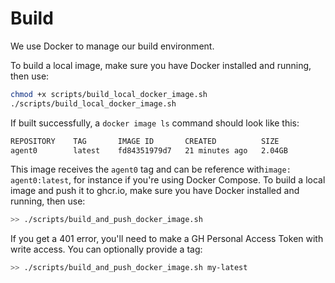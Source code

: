 # Build

We use Docker to manage our build environment.

To build a local image, make sure you have Docker installed and running, then use:

```bash
chmod +x scripts/build_local_docker_image.sh
./scripts/build_local_docker_image.sh
```

If built successfully, a `docker image ls` command should look like this:

```bash
REPOSITORY    TAG       IMAGE ID       CREATED          SIZE
agent0        latest    fd84351979d7   21 minutes ago   2.04GB
```

This image receives the `agent0` tag and can be reference with`image: agent0:latest`, for instance if you're using Docker Compose.
To build a local image and push it to ghcr.io, make sure you have Docker installed and running, then use:

```bash
>> ./scripts/build_and_push_docker_image.sh
```

If you get a 401 error, you'll need to make a GH Personal Access Token with write access.
You can optionally provide a tag:

```bash
>> ./scripts/build_and_push_docker_image.sh my-latest
```

